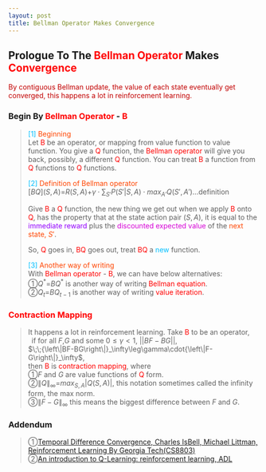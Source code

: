 ```yaml
---
layout: post
title: Bellman Operator Makes Convergence
---
```


## Prologue To The <font color="Red">Bellman Operator</font> Makes <font color="Red">Convergence</font>
<p class="message">
<font color="#C20000">By contiguous Bellman update, the value of each state eventually get converged, this happens a lot in reinforcement learning.</font>
</p>

### Begin By <font color="Red">Bellman Operator</font> - <font color="Red">B</font>
><font color="DeepSkyBlue">[1]</font>
><font color="OrangeRed">Beginning</font>  
>Let <font color="Red">B</font> be an operator, or mapping from value function to value function.  You give a <font color="Red">Q</font> function, the <font color="Red">Bellman operator</font> will give you back, possibly, a different <font color="Red">Q</font> function.  You can treat <font color="Red">B</font> a function from <font color="Red">Q</font> functions to <font color="Red">Q</font> functions.  
>
><font color="DeepSkyBlue">[2]</font>
><font color="OrangeRed">Definition of Bellman operator</font>  
>$[BQ](S,A)$=$R(S,A)$+$\gamma\cdot\sum_{S'}P(S'\vert S,A)\cdot max_{A'}Q(S',A')$...definition  
>
>Give <font color="Red">B</font> a <font color="Red">Q</font> function, the new thing we get out when we apply <font color="Red">B</font> onto <font color="Red">Q</font>, has the property that at the state action pair $(S,A)$, it is equal to the <font color="#9300FF">immediate reward</font> plus the <font color="#D600D6">discounted expected value</font> of the <font color="OrangeRed">next state, $S'$</font>.  
>
>So, <font color="Red">Q</font> goes in, <font color="Red">BQ</font> goes out, treat <font color="Red">BQ</font> a <font color="DeepSkyBlue">new</font> function.  
>
><font color="DeepSkyBlue">[3]</font>
><font color="OrangeRed">Another way of writing</font>  
>With <font color="Red">Bellman operator</font> - <font color="Red">B</font>, we can have below alternatives:  
>&#10112;$Q^{\ast}$=$BQ^{\ast}$ is another way of writing <font color="Red">Bellman equation</font>.  
>&#10113;$Q_{t}$=$BQ_{t-1}$ is another way of writing <font color="Red">value iteration</font>.  

### <font color="Red">Contraction Mapping</font>
>It happens a lot in reinforcement learning.  Take <font color="Red">B</font> to be an operator,  
>$\;\;$if for all $F$,$G$ and some $0\leq\gamma<1$, $||BF-BG||$,   
>$\;\;{\left\|BF-BG\right\|}_\infty\leg\gamma\cdot{\left\|F-G\right\|}_\infty$,  
>then <font color="Red">B</font> is <font color="Red">contraction mapping</font>, where  
>&#10112;$F$ and $G$ are value functions of <font color="Red">Q</font> form.  
>&#10113;${\left\|Q\right\|}_\infty$=$max_{S,A}\left|Q(S,A)\right|$, this notation sometimes called the infinity form, the max norm.  
>&#10114;${\left\|F-G\right\|}_\infty$ this means the biggest difference between $F$ and $G$.  

<!--
### Maximum Is Non-Expansion
>Next to do ..

### Convergence Theorem: The Bellman Operator
>Next to do..the 3 properties
-->

<!--
The Q form of Bellman equation is much more useful in the context of reinforcement learning.  
Because we are going to take expectation of $Q(S,A)$=$R(S,A)+\gamma\cdot \sum_{S'}P(S,A,S')\cdot max_{A'}Q(S',A')$ by just using experienced data.  You don't need to access the reward function of the probabilistic transition function to do that.  

$V(S)$=$max_{A}(R(S,A)+\gamma\cdot \sum_{S'}P(S,A,S')\codt V(S'))$
If we try to learn the $V(S)$ values, the only one way to connect current $S$ to next $S'$ must have been done by knowing $R(S,A)$ and $P(S,A,S')$.

So the Q form is very useful in reinforcement learning when we don't know the reward and the probabilistic transition in advance.  

$Q_{T-1}(S,A)$+$\alpha\cdot(R(S,A)+\gamma\cdot \sum_{S'}P(S,A,S')\cdot max_{A'}Q_{T-1}(S',A')-Q_{T-1}(S,A))$  
-->

### Addendum
>&#10112;[Temporal Difference Convergence, Charles IsBell, Michael Littman, Reinforcement Learning By Georgia Tech(CS8803)](https://classroom.udacity.com/courses/ud600/lessons/4436560172/concepts/44332503090923)  
>&#10113;[An introduction to Q-Learning: reinforcement learning, ADL](https://medium.freecodecamp.org/an-introduction-to-q-learning-reinforcement-learning-14ac0b4493cc)  

<!-- Γ -->
<!-- \Omega -->
<!-- \cap intersection -->
<!-- \cup union -->
<!-- \frac{\Gamma(k + n)}{\Gamma(n)} \frac{1}{r^k}  -->
<!-- \mbox{\large$\vert$}\nolimits_0^\infty -->
<!-- \vert_0^\infty -->
<!-- \vert_{0.5}^{\infty} -->
<!-- &prime; ′ -->
<!-- &Prime; ″ -->
<!-- $E\lbrack X\rbrack$ -->
<!-- \overline{X_n} -->
<!-- \underset{Succss}P -->
<!-- \frac{{\overline {X_n}}-\mu}{S/\sqrt n} -->
<!-- \lim_{t\rightarrow\infty} -->
<!-- \int_{0}^{a}\lambda\cdot e^{-\lambda\cdot t}\operatorname dt -->
<!-- \Leftrightarrow -->
<!-- \prod_{v\in V} -->
<!-- \subset -->
<!-- \subseteq -->
<!-- \varnothing -->
<!-- \perp -->
<!-- \overset\triangle= -->
<!-- \left|X\right| -->
<!-- \xrightarrow{r_t} -->
<!-- \left\|?\right\| => ||?||-->
<!-- \left|?\right| => |?|-->

<!-- Notes -->
<!-- <font color="OrangeRed">items, verb, to make it the focus, mathematic expression</font> -->
<!-- <font color="Red">KKT</font> -->
<!-- <font color="Red">SMO heuristics</font> -->
<!-- <font color="Red">F</font> distribution -->
<!-- <font color="Red">t</font> distribution -->
<!-- <font color="DeepSkyBlue">suggested item, soft item</font> -->
<!-- <font color="RoyalBlue">old alpha, quiz, example</font> -->
<!-- <font color="Green">new alpha</font> -->

<!-- <font color="#C20000">conclusion, finding</font> -->
<!-- <font color="DeepPink">positive conclusion, finding</font> -->
<!-- <font color="RosyBrown">negative conclusion, finding</font> -->

<!-- <font color="#00ADAD">policy</font> -->
<!-- <font color="#6100A8">full observable</font> -->
<!-- <font color="#FFAC12">partial observable</font> -->
<!-- <font color="#EB00EB">stochastic</font> -->
<!-- <font color="#8400E6">state transition</font> -->
<!-- <font color="#D600D6">discount factor gamma $\gamma$</font> -->
<!-- <font color="#D600D6">$V(S)$</font> -->
<!-- <font color="#9300FF">immediate reward R(S)</font> -->

<!-- ### <font color="RoyalBlue">Example</font>: Illustration By Rainy And Sunny Days In One Week -->
<!-- <font color="RoyalBlue">[Question]</font> -->
<!-- <font color="DeepSkyBlue">[Answer]</font> -->

<!-- 
[1]Given the vehicles pass through a highway toll station is $6$ per minute, what is the probability that no cars within $30$ seconds?
><font color="DeepSkyBlue">[1]</font>
><font color="OrangeRed">Given the vehicles pass through a highway toll station is $6$ per minute, what is the probability that no cars within $30$ seconds?</font>  
-->

<!--
><font color="DeepSkyBlue">[Notes]</font>
><font color="OrangeRed">Why at this moment, the Poisson and exponential probability come out with different result?</font>  
-->

<!-- https://www.medcalc.org/manual/gamma_distribution_functions.php -->
<!-- https://www.statlect.com/probability-distributions/student-t-distribution#hid5 -->
<!-- http://www.wiris.com/editor/demo/en/ -->